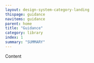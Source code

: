 ```yaml
---
layout: design-system-category-landing
thispage: guidance
navitems: guidance
parent: home
title: "Guidance"
category: library
index: 1
summary: "SUMMARY"
---
```



Content

